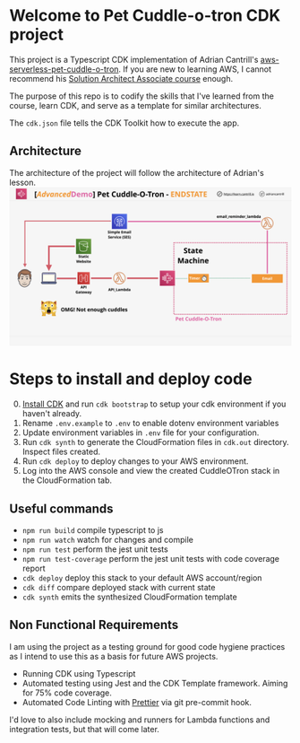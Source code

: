 # Welcome to Pet Cuddle-o-tron CDK project

This project is a Typescript CDK implementation of Adrian Cantrill's [aws-serverless-pet-cuddle-o-tron](https://github.com/acantril/learn-cantrill-io-labs/tree/master/aws-serverless-pet-cuddle-o-tron). If you are new to learning AWS, I cannot recommend his [Solution Architect Associate course](https://learn.cantrill.io/) enough.

The purpose of this repo is to codify the skills that I've learned from the course, learn CDK, and serve as a template for similar architectures.

The `cdk.json` file tells the CDK Toolkit how to execute the app.

## Architecture

The architecture of the project will follow the architecture of Adrian's lesson.
![End State Architecture](ARCHITECTURE-ENDSTATE.png)

# Steps to install and deploy code

0. [Install CDK](https://docs.aws.amazon.com/cdk/v2/guide/cli.html) and run `cdk bootstrap` to setup your cdk environment if you haven't already.
1. Rename `.env.example` to `.env` to enable dotenv environment variables
2. Update environment variables in `.env` file for your configuration.
3. Run `cdk synth` to generate the CloudFormation files in `cdk.out` directory. Inspect files created.
4. Run `cdk deploy` to deploy changes to your AWS environment.
5. Log into the AWS console and view the created CuddleOTron stack in the CloudFormation tab.

## Useful commands

- `npm run build` compile typescript to js
- `npm run watch` watch for changes and compile
- `npm run test` perform the jest unit tests
- `npm run test-coverage` perform the jest unit tests with code coverage report
- `cdk deploy` deploy this stack to your default AWS account/region
- `cdk diff` compare deployed stack with current state
- `cdk synth` emits the synthesized CloudFormation template

## Non Functional Requirements
I am using the project as a testing ground for good code hygiene practices as I intend to use this as a basis for future AWS projects.
- Running CDK using Typescript
- Automated testing using Jest and the CDK Template framework. Aiming for 75% code coverage.
- Automated Code Linting with [Prettier](https://prettier.io/docs/en/precommit.html) via git pre-commit hook.

I'd love to also include mocking and runners for Lambda functions and integration tests, but that will come later.
